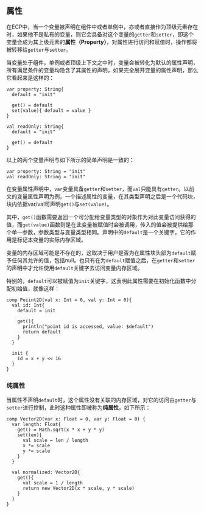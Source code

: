 ## 属性

在ECP中，当一个变量被声明在组件中或者单例中，亦或者直接作为顶级元素存在时，如果他不是私有的变量，则它会具备对这个变量的`getter`和`setter`，即这个变量会成为其上级元素的**属性（Property）**，对属性进行访问和赋值时，操作都将被转移给`getter`与`setter`。

当变量处于组件，单例或者顶级上下文之中时，变量会被转化为默认的属性声明，所有满足条件的变量均隐含了其属性的声明，如果完全展开变量的属性声明，那么它看起来是这样的：

```ecs
var property: String{
  default = "init"

  get() = default
  set(value){ default = value }
}

val readOnly: String{
  default = "init"

  get() = default
}
```

以上的两个变量声明与如下所示的简单声明是一致的：

```ecs
var property: String = "init"
val readOnly: String = "init"
```

在变量属性声明中，`var`变量具备`getter`和`setter`，而`val`只能具有`getter`。以前文的变量属性声明为例，一个描述属性的变量，在其类型声明之后是一个代码块，块内依据var/val可声明`get()`与`set(value)`。

其中，`get()`函数需要返回一个可分配给变量类型的对象作为对此变量访问获得的值，而`get(value)`函数则是在此变量被赋值时会被调用，传入的值会被提供给那个单一参数，参数类型与变量类型相同。声明中的`default`是一个关键字，它的作用是标记本变量的实际内存区域。

变量的内存区域可能是不存在的，这取决于用户是否为在属性块头部为`default`赋予任何其允许的值，包括null。也只有在为`default`赋值之后，在`getter`和`setter`的声明中才允许使用`default`关键字去访问变量内存区域。

特别的，`default`可以被赋值为`init`关键字，这表明此属性需要在初始化函数中分配初始值，就像这样：

```ecp
comp Poiint2D(val x: Int = 0, val y: Int = 0){
  val id: Int{
    default = init
  
    get(){
      println("point id is accessed, value: $default")
      return default
    }
  }
  
  init {
    id = x + y << 16
  }
}
```

### 纯属性

当属性不声明`default`时，这个属性没有关联的内存区域，对它的访问由`getter`与`setter`进行控制，此时这种属性即被称为**纯属性**，如下所示：

```ecp
comp Vector2D(var x: Float = 0, var y: Float = 0) {
  var length: Float{
    get() = Math.sqrt(x * x + y * y)
    set(len){
      val scale = len / length
      x *= scale
      y *= scale
    }
  }
  
  val normalized: Vector2D{
    get(){
      val scale = 1 / length
      return new Vector2D(x * scale, y * scale)
    }
  }
}
```
